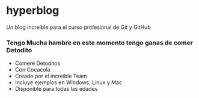 # hyperblog
Un blog increíble para el curso profesional de Git y GitHub

### Tengo Mucha hambre en este momento tengo ganas de comer Detodito

* Comeré Detoditos
* Con Cocacola
* Creado por el increíble Team
* Incluye ejemplos en Windows, Linux y Mac
* Disponible para todas las edades